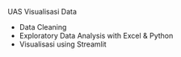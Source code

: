 UAS Visualisasi Data

- Data Cleaning
- Exploratory Data Analysis with Excel & Python
- Visualisasi using Streamlit
